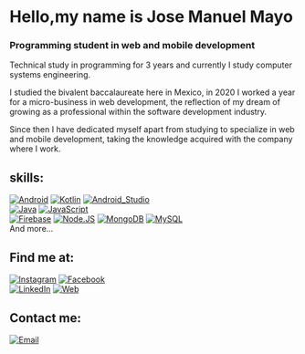 # Hello,my name is Jose Manuel Mayo
### Programming student in web and mobile development

Technical study in programming for 3 years and currently I study computer systems engineering.

I studied the bivalent baccalaureate here in Mexico, in 2020 I worked a year for a micro-business in web development, the reflection of my dream of growing as a professional within the software development industry.

Since then I have dedicated myself apart from studying to specialize in web and mobile development, taking the knowledge acquired with the company where I work.

## skills:
[![Android](https://img.shields.io/badge/Android-3DDC84?style=for-the-badge&logo=android&logoColor=white&labelColor=101010)]()
[![Kotlin](https://img.shields.io/badge/Kotlin-0095D5?style=for-the-badge&logo=kotlin&logoColor=white&labelColor=101010)]()
[![Android_Studio](https://img.shields.io/badge/Android_Studio-3DDC84?style=for-the-badge&logo=android-studio&logoColor=white&labelColor=101010)]()
<br/>
[![Java](https://img.shields.io/badge/Java-007396?style=for-the-badge&logo=java&logoColor=white&labelColor=101010)]()
[![JavaScript](https://img.shields.io/badge/JavaScript-F7DF1E?style=for-the-badge&logo=javascript&logoColor=white&labelColor=101010)]()
<br/>
[![Firebase](https://img.shields.io/badge/Firebase-FFCA28?style=for-the-badge&logo=firebase&logoColor=white&labelColor=101010)]()
[![Node.JS](https://img.shields.io/badge/Node.JS-339933?style=for-the-badge&logo=node.js&logoColor=white&labelColor=101010)]()
[![MongoDB](https://img.shields.io/badge/MongoDB-47A248?style=for-the-badge&logo=mongodb&logoColor=white&labelColor=101010)]()
[![MySQL](https://img.shields.io/badge/MySQL-4479A1?style=for-the-badge&logo=mysql&logoColor=white&labelColor=101010)]()
</br>
And more...

## Find me at:
[![Instagram](https://img.shields.io/badge/Instagram-@manuel_mayo344-E4405F?style=for-the-badge&logo=instagram&logoColor=white&labelColor=101010)](https://www.instagram.com/manuel_mayo344)
[![Facebook](https://img.shields.io/badge/Facebook-@ManuelMayo-1877F2?style=for-the-badge&logo=facebook&logoColor=white&labelColor=101010)](https://www.facebook.com/Manuel_Mayo)
</br>
[![LinkedIn](https://img.shields.io/badge/LinkedIn-Manuel_Mayo-0077B5?style=for-the-badge&logo=linkedin&logoColor=white&labelColor=101010)](https://www.linkedin.com/in/manuel-mayo)
[![Web](https://img.shields.io/badge/My_Website-Manuel12pixel.com-14a1f0?style=for-the-badge&logo=dev.to&logoColor=white&labelColor=101010)]()
## Contact me:
[![Email](https://img.shields.io/badge/manuelmayo630@gmail.com-my_personal_email-D14836?style=for-the-badge&logo=gmail&logoColor=white&labelColor=101010)](mailto:braismoure@mouredev.com)



